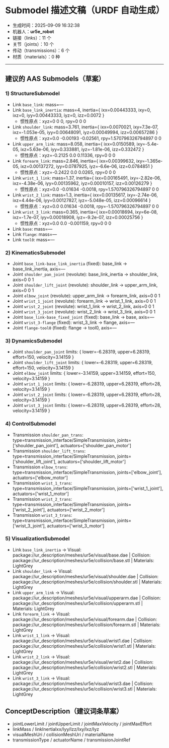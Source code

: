 # Submodel 描述文稿（URDF 自动生成）

- 生成时间：2025-09-09 16:32:38
- 机器人：**ur5e_robot**
- 链接（links）：11 个
- 关节（joints）：10 个
- 传动（transmissions）：6 个
- 材质（materials）：0 种

---

## 建议的 AAS Submodels（草案）

### 1) StructureSubmodel
- Link `base_link`: mass=—
- Link `base_link_inertia`: mass=4, inertia={ ixx=0.00443333, ixy=0, ixz=0, iyy=0.00443333, iyz=0, izz=0.0072 }
  - 惯性原点：xyz=0 0 0, rpy=0 0 0
- Link `shoulder_link`: mass=3.761, inertia={ ixx=0.0070021, ixy=7.3e-07, ixz=-1.053e-05, iyy=0.00648091, iyz=0.00049994, izz=0.00657286 }
  - 惯性原点：xyz=0.0 -0.00193 -0.02561, rpy=1.570796326794897 0 0
- Link `upper_arm_link`: mass=8.058, inertia={ ixx=0.0150589, ixy=-5.4e-05, ixz=5.63e-06, iyy=0.333881, iyz=-1.81e-06, izz=0.332472 }
  - 惯性原点：xyz=-0.2125 0.0 0.11336, rpy=0 0 0
- Link `forearm_link`: mass=2.846, inertia={ ixx=0.00399632, ixy=-1.365e-05, ixz=0.00137272, iyy=0.0787925, iyz=-6.6e-06, izz=0.0784851 }
  - 惯性原点：xyz=-0.2422 0.0 0.0265, rpy=0 0 0
- Link `wrist_1_link`: mass=1.37, inertia={ ixx=0.00165491, ixy=-2.82e-06, ixz=-4.38e-06, iyy=0.00135962, iyz=0.00010157, izz=0.00126279 }
  - 惯性原点：xyz=0.0 -0.01634 -0.0018, rpy=1.570796326794897 0 0
- Link `wrist_2_link`: mass=1.3, inertia={ ixx=0.00135617, ixy=-2.74e-06, ixz=4.44e-06, iyy=0.00127827, iyz=-5.048e-05, izz=0.00096614 }
  - 惯性原点：xyz=0.0 0.01634 -0.0018, rpy=-1.570796326794897 0 0
- Link `wrist_3_link`: mass=0.365, inertia={ ixx=0.00018694, ixy=6e-08, ixz=-1.7e-07, iyy=0.00018908, iyz=-9.2e-07, izz=0.00025756 }
  - 惯性原点：xyz=0.0 0.0 -0.001159, rpy=0 0 0
- Link `base`: mass=—
- Link `flange`: mass=—
- Link `tool0`: mass=—

### 2) KinematicsSubmodel
- Joint `base_link-base_link_inertia` (fixed): base_link → base_link_inertia, axis=—
- Joint `shoulder_pan_joint` (revolute): base_link_inertia → shoulder_link, axis=0 0 1
- Joint `shoulder_lift_joint` (revolute): shoulder_link → upper_arm_link, axis=0 0 1
- Joint `elbow_joint` (revolute): upper_arm_link → forearm_link, axis=0 0 1
- Joint `wrist_1_joint` (revolute): forearm_link → wrist_1_link, axis=0 0 1
- Joint `wrist_2_joint` (revolute): wrist_1_link → wrist_2_link, axis=0 0 1
- Joint `wrist_3_joint` (revolute): wrist_2_link → wrist_3_link, axis=0 0 1
- Joint `base_link-base_fixed_joint` (fixed): base_link → base, axis=—
- Joint `wrist_3-flange` (fixed): wrist_3_link → flange, axis=—
- Joint `flange-tool0` (fixed): flange → tool0, axis=—

### 3) DynamicsSubmodel
- Joint `shoulder_pan_joint` limits: { lower=-6.28319, upper=6.28319, effort=150, velocity=3.14159 }
- Joint `shoulder_lift_joint` limits: { lower=-6.28319, upper=6.28319, effort=150, velocity=3.14159 }
- Joint `elbow_joint` limits: { lower=-3.14159, upper=3.14159, effort=150, velocity=3.14159 }
- Joint `wrist_1_joint` limits: { lower=-6.28319, upper=6.28319, effort=28, velocity=3.14159 }
- Joint `wrist_2_joint` limits: { lower=-6.28319, upper=6.28319, effort=28, velocity=3.14159 }
- Joint `wrist_3_joint` limits: { lower=-6.28319, upper=6.28319, effort=28, velocity=3.14159 }

### 4) ControlSubmodel
- Transmission `shoulder_pan_trans`: type=transmission_interface/SimpleTransmission, joints=['shoulder_pan_joint'], actuators=['shoulder_pan_motor']
- Transmission `shoulder_lift_trans`: type=transmission_interface/SimpleTransmission, joints=['shoulder_lift_joint'], actuators=['shoulder_lift_motor']
- Transmission `elbow_trans`: type=transmission_interface/SimpleTransmission, joints=['elbow_joint'], actuators=['elbow_motor']
- Transmission `wrist_1_trans`: type=transmission_interface/SimpleTransmission, joints=['wrist_1_joint'], actuators=['wrist_1_motor']
- Transmission `wrist_2_trans`: type=transmission_interface/SimpleTransmission, joints=['wrist_2_joint'], actuators=['wrist_2_motor']
- Transmission `wrist_3_trans`: type=transmission_interface/SimpleTransmission, joints=['wrist_3_joint'], actuators=['wrist_3_motor']

### 5) VisualizationSubmodel
- Link `base_link_inertia` → Visual: package://ur_description/meshes/ur5e/visual/base.dae | Collision: package://ur_description/meshes/ur5e/collision/base.stl | Materials: LightGrey
- Link `shoulder_link` → Visual: package://ur_description/meshes/ur5e/visual/shoulder.dae | Collision: package://ur_description/meshes/ur5e/collision/shoulder.stl | Materials: LightGrey
- Link `upper_arm_link` → Visual: package://ur_description/meshes/ur5e/visual/upperarm.dae | Collision: package://ur_description/meshes/ur5e/collision/upperarm.stl | Materials: LightGrey
- Link `forearm_link` → Visual: package://ur_description/meshes/ur5e/visual/forearm.dae | Collision: package://ur_description/meshes/ur5e/collision/forearm.stl | Materials: LightGrey
- Link `wrist_1_link` → Visual: package://ur_description/meshes/ur5e/visual/wrist1.dae | Collision: package://ur_description/meshes/ur5e/collision/wrist1.stl | Materials: LightGrey
- Link `wrist_2_link` → Visual: package://ur_description/meshes/ur5e/visual/wrist2.dae | Collision: package://ur_description/meshes/ur5e/collision/wrist2.stl | Materials: LightGrey
- Link `wrist_3_link` → Visual: package://ur_description/meshes/ur5e/visual/wrist3.dae | Collision: package://ur_description/meshes/ur5e/collision/wrist3.stl | Materials: LightGrey

## ConceptDescription（建议词条草案）
- jointLowerLimit / jointUpperLimit / jointMaxVelocity / jointMaxEffort
- linkMass / linkInertiaIxx/Iyy/Izz/Ixy/Ixz/Iyz
- visualMeshUri / collisionMeshUri / materialName
- transmissionType / actuatorName / transmissionJointRef

